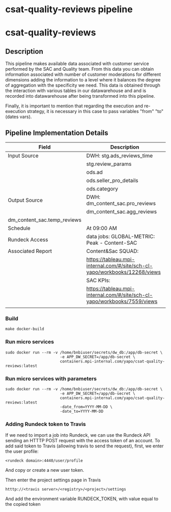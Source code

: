 # csat-quality-reviews pipeline 

# csat-quality-reviews

## Description

This pipeline makes available data associated with customer service
performed by the SAC and Quality team. From this data you can obtain information
associated with number of customer moderations for different dimensions adding the information
to a level where it balances the degree of aggregation with the specificity we need.
This data is obtained through the interaction with various tables in our datawarehouse
and and is recorded into datawarehouse after being transformed into this pipeline.

Finally, it is important to mention that regarding the execution and re-execution strategy, it is necessary in this case to pass variables "from" "to" (dates vars).

## Pipeline Implementation Details

|   Field           | Description                                                                 |
|-------------------|-----------------------------------------------------------------------------|
| Input Source      | DWH: stg.ads_reviews_time                                                   |
|                   |      stg.review_params                                                      |
|                   |      ods.ad                                                                 |  
|                   |      ods.seller_pro_details                                                 |
|                   |      ods.category                                                           |
| Output Source     | DWH: dm_content_sac.pro_reviews                                             |
|                   |      dm_content_sac.agg_reviews                                             |
|                          dm_content_sac.temp_reviews                                            |
| Schedule          | At 09:00 AM                                                                 |
| Rundeck Access    | data jobs: GLOBAL-METRIC: Peak - Content-SAC                                |
| Associated Report | Content&Sac SQUAD:                                                          |
|                   |    https://tableau.mpi-internal.com/#/site/sch-cl-yapo/workbooks/12268/views|
|                   | SAC KPIs:                                                                   |
|                   |    https://tableau.mpi-internal.com/#/site/sch-cl-yapo/workbooks/7559/views |
|                   |                                                                             |


### Build
```
make docker-build
```

### Run micro services
```
sudo docker run --rm -v /home/bnbiuser/secrets/dw_db:/app/db-secret \
                        -e APP_DW_SECRET=/app/db-secret \
                        containers.mpi-internal.com/yapo/csat-quality-reviews:latest
```

### Run micro services with parameters

```
sudo docker run --rm -v /home/bnbiuser/secrets/dw_db:/app/db-secret \
                        -e APP_DW_SECRET=/app/db-secret \
                        containers.mpi-internal.com/yapo/csat-quality-reviews:latest
                        -date_from=YYYY-MM-DD \
                        -date_to=YYYY-MM-DD
```

### Adding Rundeck token to Travis

If we need to import a job into Rundeck, we can use the Rundeck API
sending an HTTTP POST request with the access token of an account.
To add said token to Travis (allowing travis to send the request),
first, we enter the user profile:
```
<rundeck domain>:4440/user/profile
```
And copy or create a new user token.

Then enter the project settings page in Travis
```
htttp://<travis server>/<registry>/<project>/settings
```
And add the environment variable RUNDECK_TOKEN, with value equal
to the copied token
